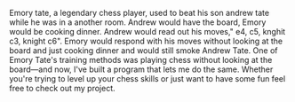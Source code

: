 Emory tate, a legendary chess player, used to beat his son andrew tate while he was in a another room. Andrew would have the board, Emory would be cooking dinner. 
Andrew would read out his moves," e4, c5, knghit c3, knight c6". 
Emory would respond with his moves without looking at the board and just cooking dinner and would still smoke Andrew Tate. 
One of Emory Tate's training methods was playing chess without looking at the board—and now, I've built a program that lets me do the same.
Whether you're trying to level up your chess skills or just want to have some fun feel free to check out my project. 
